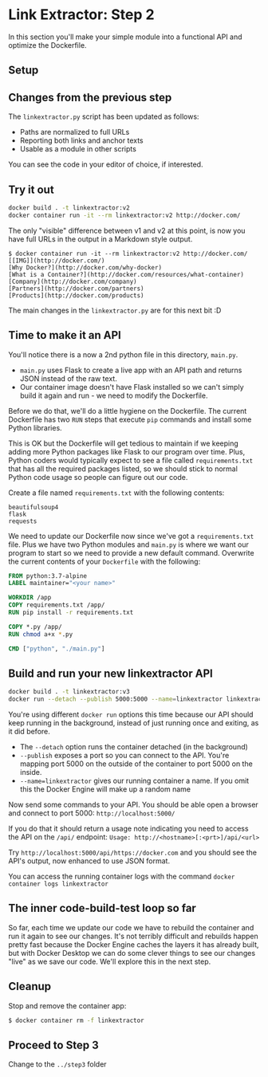 # Link Extractor: Step 2

In this section you'll make your simple module into a functional API and optimize the Dockerfile.

## Setup

## Changes from the previous step

The `linkextractor.py` script has been updated as follows:

* Paths are normalized to full URLs
* Reporting both links and anchor texts
* Usable as a module in other scripts

You can see the code in your editor of choice, if interested.

## Try it out

```bash
docker build . -t linkextractor:v2
docker container run -it --rm linkextractor:v2 http://docker.com/
```

The only "visible" difference between v1 and v2 at this point, is now you have full URLs in the output in a Markdown style output.

```
$ docker container run -it --rm linkextractor:v2 http://docker.com/
[[IMG]](http://docker.com/)
[Why Docker?](http://docker.com/why-docker)
[What is a Container?](http://docker.com/resources/what-container)
[Company](http://docker.com/company)
[Partners](http://docker.com/partners)
[Products](http://docker.com/products)
```

The main changes in the `linkextractor.py` are for this next bit :D

## Time to make it an API

You'll notice there is a now a 2nd python file in this directory, `main.py`.

   * `main.py` uses Flask to create a live app with an API path and returns JSON instead of the raw text.
   * Our container image doesn't have Flask installed so we can't simply build it again and run - we need to modify the Dockerfile.

Before we do that, we'll do a little hygiene on the Dockerfile. The current Dockerfile has two `RUN` steps that execute `pip` commands and install some Python libraries. 

This is OK but the Dockerfile will get tedious to maintain if we keeping adding more Python packages like Flask to our program over time. Plus, Python coders would typically expect to see a file called `requirements.txt` that has all the required packages listed, so we should stick to normal Python code usage so people can figure out our code.

Create a file named `requirements.txt` with the following contents:

```text
beautifulsoup4
flask
requests
```

We need to update our Dockerfile now since we've got a `requirements.txt` file. Plus we have two Python modules and `main.py` is where we want our program to start so we need to provide a new default command. Overwrite the current contents of your `Dockerfile` with the following:

```Dockerfile
FROM python:3.7-alpine
LABEL maintainer="<your name>"

WORKDIR /app
COPY requirements.txt /app/
RUN pip install -r requirements.txt

COPY *.py /app/
RUN chmod a+x *.py

CMD ["python", "./main.py"]
```

## Build and run your new linkextractor API

```bash
docker build . -t linkextractor:v3
docker run --detach --publish 5000:5000 --name=linkextractor linkextractor:v3
```

You're using different `docker run` options this time because our API should keep running in the background, instead of just running once and exiting, as it did before.

* The `--detach` option runs the container detached (in the background)
* `--publish` exposes a port so you can connect to the API. You're mapping port 5000 on the outside of the container to port 5000 on the inside.
* `--name=linkextractor` gives our running container a name. If you omit this the Docker Engine will make up a random name

Now send some commands to your API. You should be able open a browser and connect to port 5000: `http://localhost:5000/`

If you do that it should return a usage note indicating you need to access the API on the `/api/` endpoint: `Usage: http://<hostname>[:<prt>]/api/<url>`

Try `http://localhost:5000/api/https://docker.com` and you should see the API's output, now enhanced to use JSON format.

You can access the running container logs with the command `docker container logs linkextractor`

## The inner code-build-test loop so far
So far, each time we update our code we have to rebuild the container and run it again to see our changes. It's not terribly difficult and rebuilds happen pretty fast because the Docker Engine caches the layers it has already built, but with Docker Desktop we can do
some clever things to see our changes "live" as we save our code. We'll explore this in the next step.

## Cleanup
Stop and remove the container app:

```bash
$ docker container rm -f linkextractor
```

## Proceed to Step 3
Change to the `../step3` folder
